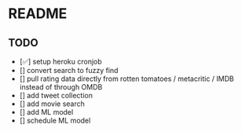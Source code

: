 # README

## TODO
* [✅] setup heroku cronjob
* [] convert search to fuzzy find
* [] pull rating data directly from rotten tomatoes / metacritic / IMDB instead of through OMDB
* [] add tweet collection
* [] add movie search
* [] add ML model
* [] schedule ML model

